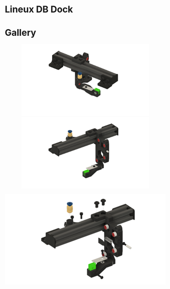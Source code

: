 # Lineux DB Dock

# Gallery

<p align="center">
  <img src="images/LineuxDBDock v54-front.png?raw=true" width="400" />
  <img src="images/LineuxDBDock v54-back.png?raw=true" width="400"/>
</p>

<p align="center">
  <img src="images/LineuxDBDock v54-exploded.png?raw=true" width="1000" />
</p>

